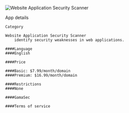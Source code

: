 ![Website Application Security Scanner](https://raw.github.com/GamaSec/GamaScan/master/public/images/logo-175.png "Website Application Security Scanner")

    
App details
	
	Category
	
	Website Application Security Scanner
        identify security weaknesses in web applications.
    
	####Language
	####English

    ####Price

    ####Basic: $7.99/month/domain
    ####Premium: $16.99/month/domain

    ####Restrictions
    ####None

    ####GamaSec

    ####Terms of service

